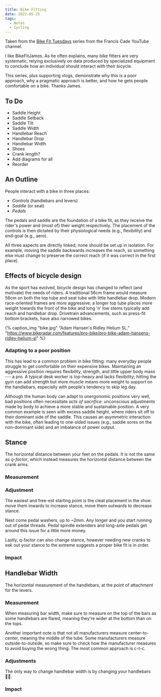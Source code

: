 ```yaml
---
title: Bike Fitting
date: 2022-05-25
tags:
  - Notes
  - Cycling
---
```


Taken from the
[Bike Fit Tuesdays](https://www.youtube.com/watch?v=RNLQY6gBZsg&list=PLMZ241fyVfiv3eAJ4UYkzeb2JltpLSlzs)
series from the Francis Cade YouTube channel.

<!-- more -->

I like BikeFitJames. As he often explains, many bike fitters are very
systematic, relying exclusively on data produced by specialized equipment to
conclude how an individual should interact with their bicycle.

This series, plus supporting vlogs, demonstrate why this is a poor approach, why
a pragmatic approach is better, and how he gets people comfortable on a bike.
Thanks James.

## To Do

- Saddle Height
- Saddle Setback
- Saddle Tilt
- Saddle Width
- Handlebar Reach
- Handlebar Drop
- Handlebar Width
- Shoes
- Crank length?
- Add diagrams for all
- Reorder

## An Outline

People interact with a bike in three places:

- _Controls_ (handlebars and levers)
- _Saddle_ (or seat)
- _Pedals_

The pedals and saddle are the foundation of a bike fit, as they receive the
rider's power and (most of) their weight respectively. The placement of the
controls is then dictated by their physiological needs (e.g., flexibility) and
end-goal (e.g., aero).

All three aspects are directly linked; none should be set up in isolation. For
example, moving the saddle backwards increases the reach, so something else must
change to preserve the correct reach (if it was correct in the first place).

## Effects of bicycle design

As the sport has evolved, bicycle design has changed to reflect (and motivate)
the needs of riders. A traditional 56cm frame would measure 56cm on both the top
tube and seat tube with little handlebar drop. Modern race-oriented frames are
more aggressive; a longer top tube places more weight towards the front of the
bike and long 'n' low stems typically add reach and handlebar drop. Drivetrain
advancements, such as press-fit bottom brackets, have also narrowed bikes.

{%
  caption_img
  "bike.jpg"
  "Adam Hansen's Ridley Helium SL."
  "https://www.bikeradar.com/features/pro-bike/pro-bike-adam-hansens-ridley-helium-sl"
%}

### Adapting to a poor position

This has lead to a common problem in bike fitting: many everyday people struggle
to get comfortable on their expensive bikes. Maintaining an aggressive position
requires flexibility, strength, and little upper body mass --- a pro. A typical
desk worker is top-heavy and lacks flexibility; hitting the gym can add strength
but more muscle means more weight to support on the handlebars, especially with
people's tendency to skip leg day.

Although the human body can adapt to unergonomic positions very well, bad
positions often necessitate _acts of sacrifice_: unconscious adjustments made by
body to achieve a more stable and sustainable position. A very common example is
seen with excess saddle height, where riders sit off to their dominant side of
the saddle. This causes an asymmetric interaction with the bike, often leading
to one-sided issues (e.g., saddle sores on the non-dominant side) and an
imbalance of power output.

<!-- TODO physios -->

<!-- Another common problem often faced in bike fitting is -->

## Stance

The horizontal distance between your feet on the pedals. It is not the same as
_q-factor_, which instead measures the horizontal distance between the crank
arms.

### Measurement

<!-- TODO -->

### Adjustment

The easiest and free-est starting point is the cleat placement in the shoe: move
them inwards to increase stance, move them outwards to decrease stance.

Next come pedal washers, up to ~2mm. Any longer and you start running out of
pedal threads. Pedal spindle extenders and long-axle pedals get around this
issue for a little more money.

Lastly, q-factor can also change stance, however needing new cranks to eek out
your stance to the extreme suggests a proper bike fit is in order.

### Impact

<!-- TODO -->

## Handlebar Width

The horizontal measurement of the handlebars, at the point of attachment for the
levers.

### Measurement

When measuring bar width, make sure to measure on the top of the bars as some
handlebars are flared, meaning they're wider at the bottom than on the tops.

Another important note is that not all manufacturers measure center-to-center,
meaning the middle of the tube. Some manufacturers measure outside-to-outside,
so make sure to check how the manufacturer measures to avoid buying the wrong
thing. The most common approach is c-t-c.

<!-- TODO example for these manufacturers -->

### Adjustments

The only way to change handlebar width is by changing your handlebars 🤷‍♂️.

### Impact
